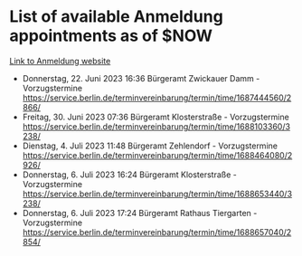 # List of available Anmeldung appointments as of $NOW
[Link to Anmeldung website](https://service.berlin.de/terminvereinbarung/termin/tag.php?termin=1&anliegen[]=120686&dienstleisterlist=122210,122217,327316,122219,327312,122227,327314,122231,327346,122243,327348,122254,122252,329742,122260,329745,122262,329748,122271,327278,122273,327274,122277,327276,330436,122280,327294,122282,327290,122284,327292,122291,327270,122285,327266,122286,327264,122296,327268,150230,329760,122297,327286,122294,327284,122312,329763,122314,329775,122304,327330,122311,327334,122309,327332,317869,122281,327352,122279,329772,122283,122276,327324,122274,327326,122267,329766,122246,327318,122251,327320,122257,327322,122208,327298,122226,327300&herkunft=http%3A%2F%2Fservice.berlin.de%2Fdienstleistung%2F120686%2F)
- Donnerstag, 22. Juni 2023 16:36 Bürgeramt Zwickauer Damm - Vorzugstermine https://service.berlin.de/terminvereinbarung/termin/time/1687444560/2866/
- Freitag, 30. Juni 2023 07:36 Bürgeramt Klosterstraße - Vorzugstermine https://service.berlin.de/terminvereinbarung/termin/time/1688103360/3238/
- Dienstag, 4. Juli 2023 11:48 Bürgeramt Zehlendorf - Vorzugstermine https://service.berlin.de/terminvereinbarung/termin/time/1688464080/2926/
- Donnerstag, 6. Juli 2023 16:24 Bürgeramt Klosterstraße - Vorzugstermine https://service.berlin.de/terminvereinbarung/termin/time/1688653440/3238/
- Donnerstag, 6. Juli 2023 17:24 Bürgeramt Rathaus Tiergarten - Vorzugstermine https://service.berlin.de/terminvereinbarung/termin/time/1688657040/2854/
